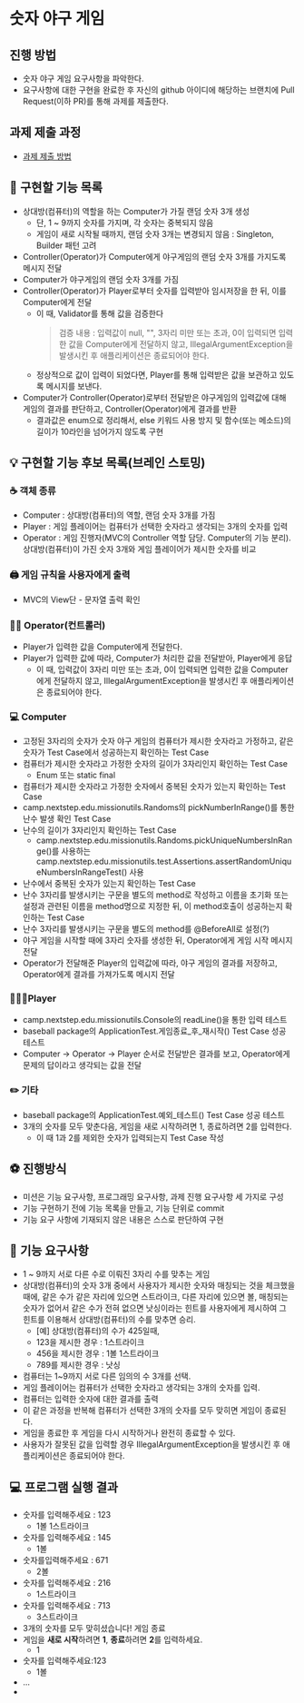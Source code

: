 # 숫자 야구 게임
## 진행 방법
* 숫자 야구 게임 요구사항을 파악한다.
* 요구사항에 대한 구현을 완료한 후 자신의 github 아이디에 해당하는 브랜치에 Pull Request(이하 PR)를 통해 과제를 제출한다.

## 과제 제출 과정
* [과제 제출 방법](https://github.com/next-step/nextstep-docs/tree/master/precourse)

## ︎📝 구현할 기능 목록
* 상대방(컴퓨터)의 역할을 하는 Computer가 가질 랜덤 숫자 3개 생성
    * 단, 1 ~ 9까지 숫자를 가지며, 각 숫자는 중복되지 않음
    * 게임이 새로 시작될 때까지, 랜덤 숫자 3개는 변경되지 않음 : Singleton, Builder 패턴 고려
* Controller(Operator)가 Computer에게 야구게임의 랜덤 숫자 3개를 가지도록 메시지 전달
* Computer가 야구게임의 랜덤 숫자 3개를 가짐
* Controller(Operator)가 Player로부터 숫자를 입력받아 임시저장을 한 뒤, 이를 Computer에게 전달
    * 이 때, Validator를 통해 값을 검증한다
      > 검증 내용 : 입력값이 null, "", 3자리 미만 또는 초과, 0이 입력되면 입력한 값을 Computer에게 전달하지 않고,
      IllegalArgumentException을 발생시킨 후 애플리케이션은 종료되어야 한다.
    * 정상적으로 값이 입력이 되었다면, Player를 통해 입력받은 값을 보관하고 있도록 메시지를 보낸다.
* Computer가 Controller(Operator)로부터 전달받은 야구게임의 입력값에 대해 게임의 결과를 판단하고,
  Controller(Operator)에게 결과를 반환
    * 결과값은 enum으로 정리해서, else 키워드 사용 방지 및 함수(또는 메소드)의 길이가 10라인을 넘어가지 않도록 구현

## ︎💡 구현할 기능 후보 목록(브레인 스토밍)
### ☕️ 객체 종류
* Computer : 상대방(컴퓨터)의 역할, 랜덤 숫자 3개를 가짐
* Player : 게임 플레이어는 컴퓨터가 선택한 숫자라고 생각되는 3개의 숫자를 입력
* Operator : 게임 진행자(MVC의 Controller 역할 담당. Computer의 기능 분리). 상대방(컴퓨터)이 가진 숫자 3개와 게임 플레이어가 제시한 숫자를 비교

### 🖨 게임 규칙을 사용자에게 출력
* MVC의 View단 - 문자열 출력 확인

### 🤹🏼 Operator(컨트롤러)
* Player가 입력한 값을 Computer에게 전달한다.
* Player가 입력한 값에 따라, Computer가 처리한 값을 전달받아, Player에게 응답
    * 이 때, 입력값이 3자리 미만 또는 초과, 0이 입력되면 입력한 값을 Computer에게 전달하지 않고,
      IllegalArgumentException을 발생시킨 후 애플리케이션은 종료되어야 한다.

### 💻 Computer
* 고정된 3자리의 숫자가 숫자 야구 게임의 컴퓨터가 제시한 숫자라고 가정하고, 같은 숫자가 Test Case에서 성공하는지 확인하는 Test Case
* 컴퓨터가 제시한 숫자라고 가정한 숫자의 길이가 3자리인지 확인하는 Test Case
    * Enum 또는 static final
* 컴퓨터가 제시한 숫자라고 가정한 숫자에서 중복된 숫자가 있는지 확인하는 Test Case
* camp.nextstep.edu.missionutils.Randoms의 pickNumberInRange()를 통한 난수 발생 확인 Test Case
* 난수의 길이가 3자리인지 확인하는 Test Case
    * camp.nextstep.edu.missionutils.Randoms.pickUniqueNumbersInRange()를 사용하는
      camp.nextstep.edu.missionutils.test.Assertions.assertRandomUniqueNumbersInRangeTest() 사용
* 난수에서 중복된 숫자가 있는지 확인하는 Test Case
* 난수 3자리를 발생시키는 구문을 별도의 method로 작성하고 이름을 초기화 또는 설정과 관련된 이름을 method명으로 지정한 뒤,
  이 method호출이 성공하는지 확인하는 Test Case
* 난수 3자리를 발생시키는 구문을 별도의 method를 @BeforeAll로 설정(?)
* 야구 게임을 시작할 때에 3자리 숫자를 생성한 뒤, Operator에게 게임 시작 메시지 전달
* Operator가 전달해준 Player의 입력값에 따라, 야구 게임의 결과를 저장하고, Operator에게 결과를 가져가도록 메시지 전달

### 🧑🏻‍💻Player
* camp.nextstep.edu.missionutils.Console의 readLine()을 통한 입력 테스트
* baseball package의 ApplicationTest.게임종료_후_재시작() Test Case 성공 테스트
* Computer -> Operator -> Player 순서로 전달받은 결과를 보고, Operator에게 문제의 답이라고 생각되는 값을 전달


### ✏️ 기타
* baseball package의 ApplicationTest.예외_테스트() Test Case 성공 테스트
* 3개의 숫자를 모두 맞춘다음, 게임을 새로 시작하려면 1, 종료하려면 2를 입력한다.
    * 이 때 1과 2를 제외한 숫자가 입력되는지 Test Case 작성

## ⚽ 진행방식
* 미션은 기능 요구사항, 프로그래밍 요구사항, 과제 진행 요구사항 세 가지로 구성
* 기능 구현하기 전에 기능 목록을 만들고, 기능 단위로 commit
* 기능 요구 사항에 기재되지 않은 내용은 스스로 판단하여 구현

## 💬 기능 요구사항
* 1 ~ 9까지 서로 다른 수로 이뤄진 3자리 수를 맞추는 게임
* 상대방(컴퓨터)의 숫자 3개 중에서 사용자가 제시한 숫자와 매칭되는 것을 체크했을 때에, 같은 수가 같은 자리에 있으면
  스트라이크, 다른 자리에 있으면 볼, 매칭되는 숫자가 없어서 같은 수가 전혀 없으면 낫싱이라는 힌트를 사용자에게 제시하여
  그 힌트를 이용해서 상대방(컴퓨터)의 수를 맞추면 승리.
    * [예] 상대방(컴퓨터)의 수가 425일때,
    * 123을 제시한 경우 : 1스트라이크
    * 456을 제시한 경우 : 1볼 1스트라이크
    * 789를 제시한 경우 : 낫싱
* 컴퓨터는 1~9까지 서로 다른 임의의 수 3개를 선택.
* 게임 플레이어는 컴퓨터가 선택한 숫자라고 생각되는 3개의 숫자를 입력.
* 컴퓨터는 입력한 숫자에 대한 결과를 출력
* 이 같은 과정을 반복해 컴퓨터가 선택한 3개의 숫자를 모두 맞히면 게임이 종료된다.
* 게임을 종료한 후 게임을 다시 시작하거나 완전히 종료할 수 있다.
* 사용자가 잘못된 값을 입력할 경우 IllegalArgumentException을 발생시킨 후 애플리케이션은 종료되어야 한다.

## ‍💻 프로그램 실행 결과
* 숫자를 입력해주세요 : 123
    * 1볼 1스트라이크
* 숫자를 입력해주세요 : 145
    * 1볼
* 숫자를입력해주세요 : 671
    * 2볼
* 숫자를 입력해주세요 : 216
    * 1스트라이크
* 숫자를 입력해주세요 : 713
    * 3스트라이크
* 3개의 숫자를 모두 맞히셨습니다! 게임 종료
* 게임을 **새로 시작**하려면 **1**, **종료**하려면 **2**를 입력하세요.
    * 1
* 숫자를 입력해주세요:123
    * 1볼
* ...
* 